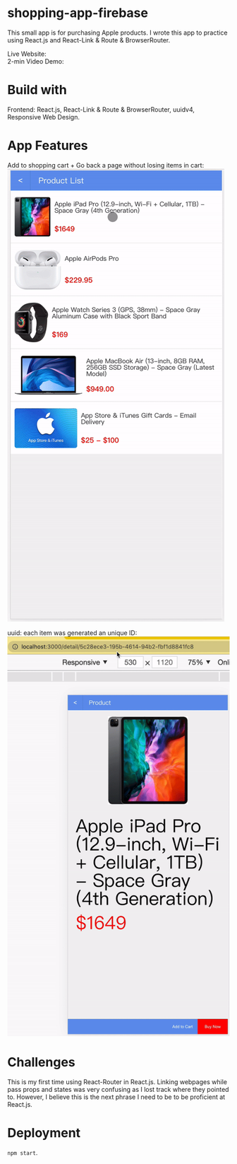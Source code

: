 # shopping-app-firebase
This small app is for purchasing Apple products. I wrote this app to practice using React.js and React-Link & Route & BrowserRouter. 

Live Website:  
2-min Video Demo:  

# Build with 
Frontend: React.js, React-Link & Route & BrowserRouter, uuidv4, Responsive Web Design. 

# App Features
Add to shopping cart + Go back a page without losing items in cart:    
![gif title](https://github.com/alohajt/shopping-app-firebase/blob/master/demo%20gif/add-to-cart.gif?raw=true)

uuid: each item was generated an unique ID:  
![gif title](https://github.com/alohajt/shopping-app-firebase/blob/master/demo%20gif/uuid.gif?raw=true)

# Challenges
This is my first time using React-Router in React.js. Linking webpages while pass props and states was very confusing as I lost track where they pointed to. However, I believe this is the next phrase I need to be to be proficient at React.js.  

# Deployment
`npm start`. 
